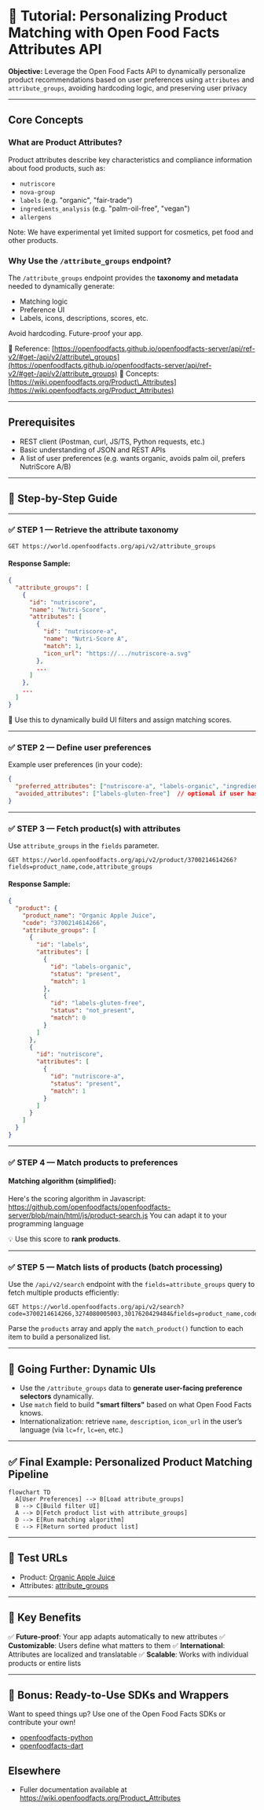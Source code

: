 

# 🎯 Tutorial: Personalizing Product Matching with Open Food Facts Attributes API

**Objective:**
Leverage the Open Food Facts API to dynamically personalize product recommendations based on user preferences using `attributes` and `attribute_groups`, avoiding hardcoding logic, and preserving user privacy

---

## Core Concepts

### What are Product Attributes?

Product attributes describe key characteristics and compliance information about food products, such as:

* `nutriscore`
* `nova-group`
* `labels` (e.g. "organic", "fair-trade")
* `ingredients_analysis` (e.g. "palm-oil-free", "vegan")
* `allergens`

Note: We have experimental yet limited support for cosmetics, pet food and other products.

### Why Use the `/attribute_groups` endpoint?

The `/attribute_groups` endpoint provides the **taxonomy and metadata** needed to dynamically generate:

* Matching logic
* Preference UI
* Labels, icons, descriptions, scores, etc.

Avoid hardcoding. Future-proof your app.

📘 Reference: [https://openfoodfacts.github.io/openfoodfacts-server/api/ref-v2/#get-/api/v2/attribute\_groups](https://openfoodfacts.github.io/openfoodfacts-server/api/ref-v2/#get-/api/v2/attribute_groups)
📘 Concepts: [https://wiki.openfoodfacts.org/Product\_Attributes](https://wiki.openfoodfacts.org/Product_Attributes)

---

## Prerequisites

* REST client (Postman, curl, JS/TS, Python requests, etc.)
* Basic understanding of JSON and REST APIs
* A list of user preferences (e.g. wants organic, avoids palm oil, prefers NutriScore A/B)

---

## 🚀 Step-by-Step Guide

---

### ✅ STEP 1 — Retrieve the attribute taxonomy

```http
GET https://world.openfoodfacts.org/api/v2/attribute_groups
```

#### Response Sample:

```json
{
  "attribute_groups": [
    {
      "id": "nutriscore",
      "name": "Nutri-Score",
      "attributes": [
        {
          "id": "nutriscore-a",
          "name": "Nutri-Score A",
          "match": 1,
          "icon_url": "https://.../nutriscore-a.svg"
        },
        ...
      ]
    },
    ...
  ]
}
```

🧩 Use this to dynamically build UI filters and assign matching scores.

---

### ✅ STEP 2 — Define user preferences

Example user preferences (in your code):

```json
{
  "preferred_attributes": ["nutriscore-a", "labels-organic", "ingredients-analysis-palm-oil-free"],
  "avoided_attributes": ["labels-gluten-free"]  // optional if user has no dietary constraint
}
```

---

### ✅ STEP 3 — Fetch product(s) with attributes

Use `attribute_groups` in the `fields` parameter.

```http
GET https://world.openfoodfacts.org/api/v2/product/3700214614266?fields=product_name,code,attribute_groups
```

#### Response Sample:

```json
{
  "product": {
    "product_name": "Organic Apple Juice",
    "code": "3700214614266",
    "attribute_groups": [
      {
        "id": "labels",
        "attributes": [
          {
            "id": "labels-organic",
            "status": "present",
            "match": 1
          },
          {
            "id": "labels-gluten-free",
            "status": "not_present",
            "match": 0
          }
        ]
      },
      {
        "id": "nutriscore",
        "attributes": [
          {
            "id": "nutriscore-a",
            "status": "present",
            "match": 1
          }
        ]
      }
    ]
  }
}
```

---

### ✅ STEP 4 — Match products to preferences

#### Matching algorithm (simplified):

Here's the scoring algorithm in Javascript: https://github.com/openfoodfacts/openfoodfacts-server/blob/main/html/js/product-search.js
You can adapt it to your programming language

💡 Use this score to **rank products**.

---

### ✅ STEP 5 — Match lists of products (batch processing)

Use the `/api/v2/search` endpoint with the `fields=attribute_groups` query to fetch multiple products efficiently:

```http
GET https://world.openfoodfacts.org/api/v2/search?code=3700214614266,3274080005003,3017620429484&fields=product_name,code,attribute_groups
```

Parse the `products` array and apply the `match_product()` function to each item to build a personalized list.

---

## 🔄 Going Further: Dynamic UIs

* Use the `/attribute_groups` data to **generate user-facing preference selectors** dynamically.
* Use `match` field to build **"smart filters"** based on what Open Food Facts knows.
* Internationalization: retrieve `name`, `description`, `icon_url` in the user’s language (via `lc=fr`, `lc=en`, etc.)

---

## ✅ Final Example: Personalized Product Matching Pipeline

```mermaid
flowchart TD
  A[User Preferences] --> B[Load attribute_groups]
  B --> C[Build filter UI]
  A --> D[Fetch product list with attribute_groups]
  D --> E[Run matching algorithm]
  E --> F[Return sorted product list]
```

---

## 🧪 Test URLs

* Product: [Organic Apple Juice](https://world.openfoodfacts.org/api/v2/product/3700214614266?fields=product_name,attribute_groups)
* Attributes: [attribute\_groups](https://world.openfoodfacts.org/api/v2/attribute_groups)

---

## 📌 Key Benefits

✅ **Future-proof**: Your app adapts automatically to new attributes
✅ **Customizable**: Users define what matters to them
✅ **International**: Attributes are localized and translatable
✅ **Scalable**: Works with individual products or entire lists

---

## 🤖 Bonus: Ready-to-Use SDKs and Wrappers

Want to speed things up? Use one of the Open Food Facts SDKs or contribute your own!

* [openfoodfacts-python](https://github.com/openfoodfacts/openfoodfacts-python)
* [openfoodfacts-dart](https://github.com/openfoodfacts/smooth-app)

## Elsewhere
* Fuller documentation available at https://wiki.openfoodfacts.org/Product_Attributes
